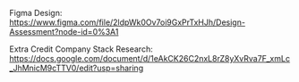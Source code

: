 Figma Design: https://www.figma.com/file/2ldpWk0Ov7oi9GxPrTxHJh/Design-Assessment?node-id=0%3A1



Extra Credit Company Stack Research: https://docs.google.com/document/d/1eAkCK26C2nxL8rZ8yXvRva7F_xmLc_JhMnicM9cTTV0/edit?usp=sharing
